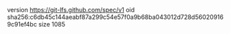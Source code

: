 version https://git-lfs.github.com/spec/v1
oid sha256:c6db45c144aeabf87a299c54e57f0a9b68ba043012d728d560209169c91ef4bc
size 1085
